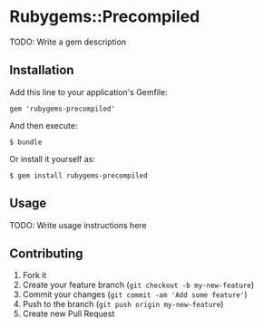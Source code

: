 # Rubygems::Precompiled

TODO: Write a gem description

## Installation

Add this line to your application's Gemfile:

    gem 'rubygems-precompiled'

And then execute:

    $ bundle

Or install it yourself as:

    $ gem install rubygems-precompiled

## Usage

TODO: Write usage instructions here

## Contributing

1. Fork it
2. Create your feature branch (`git checkout -b my-new-feature`)
3. Commit your changes (`git commit -am 'Add some feature'`)
4. Push to the branch (`git push origin my-new-feature`)
5. Create new Pull Request
